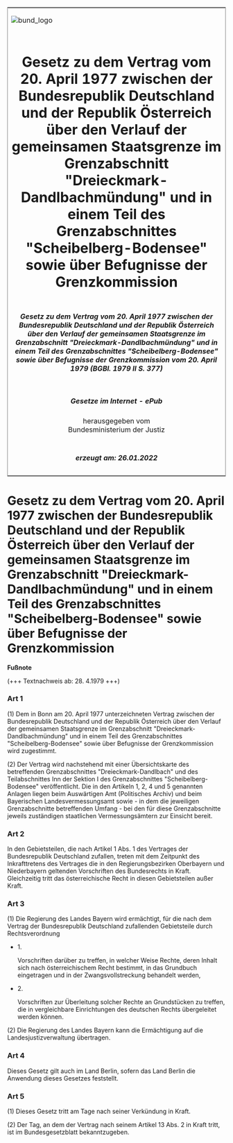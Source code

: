 <span id="DECKBLATT.html"></span>

<table border="0" frame="border" width="100%">

<tr valign="top">

<td align="left">

![bund\_logo](BfJ_2021_Web_de_de.gif)

</td>

<td align="right">

 

</td>

</tr>

<tr align="center" valign="middle">

<td colspan="2">

# Gesetz zu dem Vertrag vom 20. April 1977 zwischen der Bundesrepublik Deutschland und der Republik Österreich über den Verlauf der gemeinsamen Staatsgrenze im Grenzabschnitt "Dreieckmark-Dandlbachmündung" und in einem Teil des Grenzabschnittes "Scheibelberg-Bodensee" sowie über Befugnisse der Grenzkommission

</td>

</tr>

<tr align="center" valign="middle">

<td colspan="2">

##### Gesetz zu dem Vertrag vom 20. April 1977 zwischen der Bundesrepublik Deutschland und der Republik Österreich über den Verlauf der gemeinsamen Staatsgrenze im Grenzabschnitt "Dreieckmark-Dandlbachmündung" und in einem Teil des Grenzabschnittes "Scheibelberg-Bodensee" sowie über Befugnisse der Grenzkommission vom 20. April 1979 (BGBl. 1979 II S. 377)

</td>

</tr>

<tr align="center" valign="middle">

<td colspan="2">

  
  

##### Gesetze im Internet - ePub  
  
herausgegeben vom  
Bundesministerium der Justiz

</td>

</tr>

<tr align="center" valign="bottom">

<td colspan="2">

  
  

##### erzeugt am: 26.01.2022

</td>

</tr>

</table>

<span id="BJNR203770979.html"></span>

# Gesetz zu dem Vertrag vom 20. April 1977 zwischen der Bundesrepublik Deutschland und der Republik Österreich über den Verlauf der gemeinsamen Staatsgrenze im Grenzabschnitt "Dreieckmark-Dandlbachmündung" und in einem Teil des Grenzabschnittes "Scheibelberg-Bodensee" sowie über Befugnisse der Grenzkommission

<div>

  
**Fußnote**

<div class="jnhtml">

<div>

<div class="jurAbsatz">

(+++ Textnachweis ab: 28. 4.1979 +++)

</div>

</div>

</div>

</div>

<span id="BJNR203770979BJNE000100315.html"></span>

### Art 1  

<div>

<div class="jnhtml">

<div>

<div class="jurAbsatz">

(1) Dem in Bonn am 20. April 1977 unterzeichneten Vertrag zwischen der
Bundesrepublik Deutschland und der Republik Österreich über den Verlauf
der gemeinsamen Staatsgrenze im Grenzabschnitt
"Dreieckmark-Dandlbachmündung" und in einem Teil des Grenzabschnittes
"Scheibelberg-Bodensee" sowie über Befugnisse der Grenzkommission wird
zugestimmt.

</div>

<div class="jurAbsatz">

(2) Der Vertrag wird nachstehend mit einer Übersichtskarte des
betreffenden Grenzabschnittes "Dreieckmark-Dandlbach" und des
Teilabschnittes Inn der Sektion I des Grenzabschnittes
"Scheibelberg-Bodensee" veröffentlicht. Die in den Artikeln 1, 2, 4 und
5 genannten Anlagen liegen beim Auswärtigen Amt (Politisches Archiv) und
beim Bayerischen Landesvermessungsamt sowie - in dem die jeweiligen
Grenzabschnitte betreffenden Umfang - bei den für diese Grenzabschnitte
jeweils zuständigen staatlichen Vermessungsämtern zur Einsicht bereit.

</div>

</div>

</div>

</div>

<span id="BJNR203770979BJNE000200315.html"></span>

### Art 2  

<div>

<div class="jnhtml">

<div>

<div class="jurAbsatz">

In den Gebietsteilen, die nach Artikel 1 Abs. 1 des Vertrages der
Bundesrepublik Deutschland zufallen, treten mit dem Zeitpunkt des
Inkrafttretens des Vertrages die in den Regierungsbezirken Oberbayern
und Niederbayern geltenden Vorschriften des Bundesrechts in Kraft.
Gleichzeitig tritt das österreichische Recht in diesen Gebietsteilen
außer Kraft.

</div>

</div>

</div>

</div>

<span id="BJNR203770979BJNE000300315.html"></span>

### Art 3  

<div>

<div class="jnhtml">

<div>

<div class="jurAbsatz">

(1) Die Regierung des Landes Bayern wird ermächtigt, für die nach dem
Vertrag der Bundesrepublik Deutschland zufallenden Gebietsteile durch
Rechtsverordnung

  - 1\.
    
    <div style="">
    
    Vorschriften darüber zu treffen, in welcher Weise Rechte, deren
    Inhalt sich nach österreichischem Recht bestimmt, in das Grundbuch
    eingetragen und in der Zwangsvollstreckung behandelt werden,
    
    </div>

  - 2\.
    
    <div style="">
    
    Vorschriften zur Überleitung solcher Rechte an Grundstücken zu
    treffen, die in vergleichbare Einrichtungen des deutschen Rechts
    übergeleitet werden können.
    
    </div>

</div>

<div class="jurAbsatz">

(2) Die Regierung des Landes Bayern kann die Ermächtigung auf die
Landesjustizverwaltung übertragen.

</div>

</div>

</div>

</div>

<span id="BJNR203770979BJNE000400315.html"></span>

### Art 4  

<div>

<div class="jnhtml">

<div>

<div class="jurAbsatz">

Dieses Gesetz gilt auch im Land Berlin, sofern das Land Berlin die
Anwendung dieses Gesetzes feststellt.

</div>

</div>

</div>

</div>

<span id="BJNR203770979BJNE000500315.html"></span>

### Art 5  

<div>

<div class="jnhtml">

<div>

<div class="jurAbsatz">

(1) Dieses Gesetz tritt am Tage nach seiner Verkündung in Kraft.

</div>

<div class="jurAbsatz">

(2) Der Tag, an dem der Vertrag nach seinem Artikel 13 Abs. 2 in Kraft
tritt, ist im Bundesgesetzblatt bekanntzugeben.

</div>

</div>

</div>

</div>
